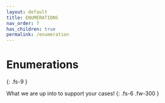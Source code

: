 ```yaml
---
layout: default
title: ENUMERATIONS
nav_order: 7
has_children: true
permalink: /enumeration
---
```


# Enumerations
{: .fs-9 }

What we are up into to support your cases!
{: .fs-6 .fw-300 }